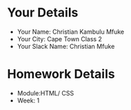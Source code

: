 <!--

The title for your pull request should be made in this format

CITY CLASS_NO - FIRST_NAME LAST_NAME - MODULE - WEEK_NO

For example,

London Class 7 - Chris Owen - HTMl/CSS - Week 1

-->

# Your Details

- Your Name: Christian Kambulu Mfuke
- Your City: Cape Town Class 2
- Your Slack Name: Christian Mfuke

# Homework Details

- Module:HTML/ CSS
- Week: 1
